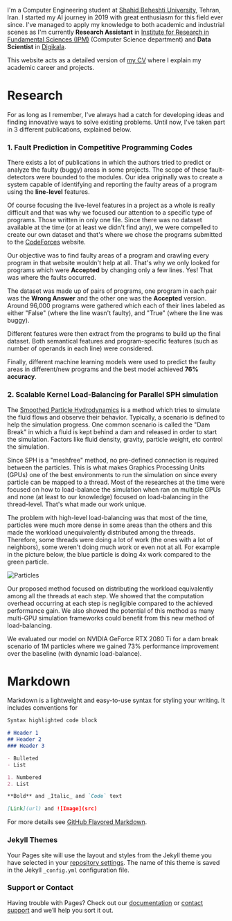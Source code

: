 I'm a Computer Engineering student at [Shahid Beheshti University](https://www.sbu.ac.ir/), Tehran, Iran. I started my AI journey in 2019 with great enthusiasm for this field ever since. I've managed to apply my knowledge to both academic and industrial scenes as I'm currently **Research Assistant** in [Institute for Research in Fundamental Sciences (IPM)](http://www.ipm.ac.ir/) (Computer Science department) and **Data Scientist** in [Digikala](www.digikala.com).

This website acts as a detailed version of [my CV](https://github.com/mhezarei/mhezarei.github.io/CV.pdf) where I explain my academic career and projects.

# Research

For as long as I remember, I've always had a catch for developing ideas and finding innovative ways to solve existing problems. Until now, I've taken part in 3 different publications, explained below.

### **1. Fault Prediction in Competitive Programming Codes**

There exists a lot of publications in which the authors tried to predict or analyze the faulty (buggy) areas in some projects. The scope of these fault-detectors were bounded to the modules. Our idea originally was to create a system capable of identifying and reporting the faulty areas of a program using the **line-level** features.

Of course focusing the live-level features in a project as a whole is really difficult and that was why we focused our attention to a specific type of programs. Those written in only one file. Since there was no dataset available at the time (or at least we didn't find any), we were compelled to create our own dataset and that's where we chose the programs submitted to the [CodeForces](http://codeforces.com) website.

Our objective was to find faulty areas of a program and crawling every program in that website wouldn't help at all. That's why we only looked for programs which were **Accepted** by changing only a few lines. Yes! That was where the faults occurred.

The dataset was made up of pairs of programs, one program in each pair was the **Wrong Answer** and the other one was the **Accepted** version. Around 96,000 programs were gathered which each of their lines labeled as either "False" (where the line wasn't faulty), and "True" (where the line was buggy).

Different features were then extract from the programs to build up the final dataset. Both semantical features and program-specific features (such as number of operands in each line) were considered.

Finally, different machine learning models were used to predict the faulty areas in different/new programs and the best model achieved **76% accuracy**.

### **2. Scalable Kernel Load-Balancing for Parallel SPH simulation**

The [Smoothed Particle Hydrodynamics](https://en.wikipedia.org/wiki/Smoothed-particle_hydrodynamics) is a method which tries to simulate the fluid flows and observe their behavior. Typically, a scenario is defined to help the simulation progress. One common scenario is called the "Dam Break" in which a fluid is kept behind a dam and released in order to start the simulation. Factors like fluid density, gravity, particle weight, etc control the simulation.

Since SPH is a "meshfree" method, no pre-defined connection is required between the particles. This is what makes Graphics Processing Units (GPUs) one of the best environments to run the simulation on since every particle can be mapped to a thread. Most of the researches at the time were focused on how to load-balance the simulation when ran on multiple GPUs and none (at least to our knowledge) focused on load-balancing in the thread-level. That's what made our work unique.

The problem with high-level load-balancing was that most of the time, particles were much more dense in some areas than the others and this made the workload unequivalently distributed among the threads. Therefore, some threads were doing a lot of work (the ones with a lot of neighbors), some weren't doing much work or even not at all. For example in the picture below, the blue particle is doing 4x work compared to the green particle.

![Particles](https://github.com/mhezarei/mhezarei.github.io/particles.png)

Our proposed method focused on distributing the workload equivalently among all the threads at each step. We showed that the computation overhead occurring at each step is negligible compared to the achieved performance gain. We also showed the potential of this method as many multi-GPU simulation frameworks could benefit from this new method of load-balancing.

We evaluated our model on NVIDIA GeForce RTX 2080 Ti for a dam break scenario of 1M particles where we gained 73% performance improvement over the baseline (with dynamic load-balance).

# Markdown

Markdown is a lightweight and easy-to-use syntax for styling your writing. It includes conventions for

```markdown
Syntax highlighted code block

# Header 1
## Header 2
### Header 3

- Bulleted
- List

1. Numbered
2. List

**Bold** and _Italic_ and `Code` text

[Link](url) and ![Image](src)
```

For more details see [GitHub Flavored Markdown](https://guides.github.com/features/mastering-markdown/).

### Jekyll Themes

Your Pages site will use the layout and styles from the Jekyll theme you have selected in your [repository settings](https://github.com/mhezarei/mhezarei.github.io/settings/pages). The name of this theme is saved in the Jekyll `_config.yml` configuration file.

### Support or Contact

Having trouble with Pages? Check out our [documentation](https://docs.github.com/categories/github-pages-basics/) or [contact support](https://support.github.com/contact) and we’ll help you sort it out.
